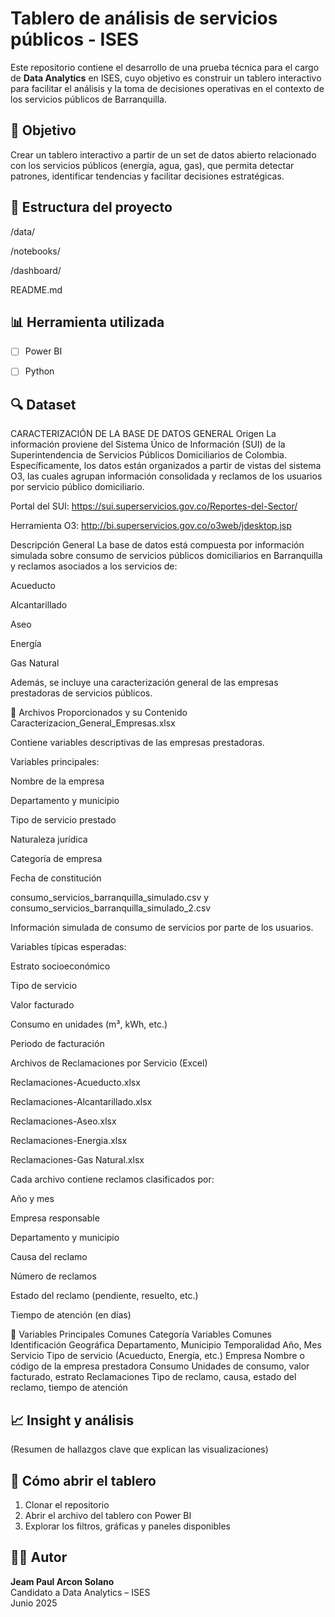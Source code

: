 # Tablero de análisis de servicios públicos - ISES

Este repositorio contiene el desarrollo de una prueba técnica para el cargo de **Data Analytics** en ISES, cuyo objetivo es construir un tablero interactivo para facilitar el análisis y la toma de decisiones operativas en el contexto de los servicios públicos de Barranquilla.

## 📌 Objetivo

Crear un tablero interactivo a partir de un set de datos abierto relacionado con los servicios públicos (energía, agua, gas), que permita detectar patrones, identificar tendencias y facilitar decisiones estratégicas.

## 📂 Estructura del proyecto

/data/ 

/notebooks/ 

/dashboard/ 

README.md 


## 📊 Herramienta utilizada

- [ ] Power BI
- [ ] Python


## 🔍 Dataset

CARACTERIZACIÓN DE LA BASE DE DATOS GENERAL
Origen
La información proviene del Sistema Único de Información (SUI) de la Superintendencia de Servicios Públicos Domiciliarios de Colombia. Específicamente, los datos están organizados a partir de vistas del sistema O3, las cuales agrupan información consolidada y reclamos de los usuarios por servicio público domiciliario.

Portal del SUI: https://sui.superservicios.gov.co/Reportes-del-Sector/

Herramienta O3: http://bi.superservicios.gov.co/o3web/jdesktop.jsp

Descripción General
La base de datos está compuesta por información simulada sobre consumo de servicios públicos domiciliarios en Barranquilla y reclamos asociados a los servicios de:

Acueducto

Alcantarillado

Aseo

Energía

Gas Natural

Además, se incluye una caracterización general de las empresas prestadoras de servicios públicos.

📂 Archivos Proporcionados y su Contenido
Caracterizacion_General_Empresas.xlsx

Contiene variables descriptivas de las empresas prestadoras.

Variables principales:

Nombre de la empresa

Departamento y municipio

Tipo de servicio prestado

Naturaleza jurídica

Categoría de empresa

Fecha de constitución

consumo_servicios_barranquilla_simulado.csv y consumo_servicios_barranquilla_simulado_2.csv

Información simulada de consumo de servicios por parte de los usuarios.

Variables típicas esperadas:

Estrato socioeconómico

Tipo de servicio

Valor facturado

Consumo en unidades (m³, kWh, etc.)

Periodo de facturación

Archivos de Reclamaciones por Servicio (Excel)

Reclamaciones-Acueducto.xlsx

Reclamaciones-Alcantarillado.xlsx

Reclamaciones-Aseo.xlsx

Reclamaciones-Energia.xlsx

Reclamaciones-Gas Natural.xlsx

Cada archivo contiene reclamos clasificados por:

Año y mes

Empresa responsable

Departamento y municipio

Causa del reclamo

Número de reclamos

Estado del reclamo (pendiente, resuelto, etc.)

Tiempo de atención (en días)

🧩 Variables Principales Comunes
Categoría	Variables Comunes
Identificación Geográfica	Departamento, Municipio
Temporalidad	Año, Mes
Servicio	Tipo de servicio (Acueducto, Energía, etc.)
Empresa	Nombre o código de la empresa prestadora
Consumo	Unidades de consumo, valor facturado, estrato
Reclamaciones	Tipo de reclamo, causa, estado del reclamo, tiempo de atención




## 📈 Insight y análisis

(Resumen de hallazgos clave que explican las visualizaciones)

## 🚀 Cómo abrir el tablero

1. Clonar el repositorio
2. Abrir el archivo del tablero con Power BI
3. Explorar los filtros, gráficas y paneles disponibles

## 🧑‍💼 Autor

**Jeam Paul Arcon Solano**  
Candidato a Data Analytics – ISES  
Junio 2025
